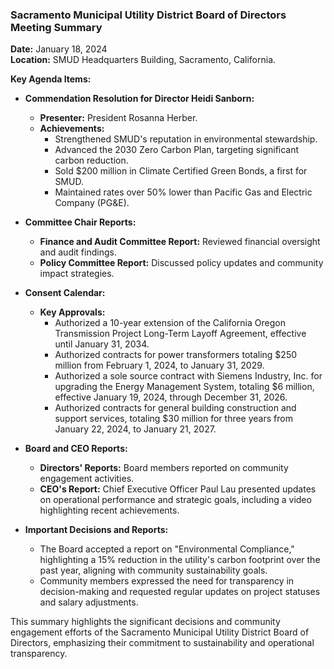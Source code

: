 ### Sacramento Municipal Utility District Board of Directors Meeting Summary

**Date:** January 18, 2024  
**Location:** SMUD Headquarters Building, Sacramento, California.

**Key Agenda Items:**

- **Commendation Resolution for Director Heidi Sanborn:**
  - **Presenter:** President Rosanna Herber.
  - **Achievements:**
    - Strengthened SMUD's reputation in environmental stewardship.
    - Advanced the 2030 Zero Carbon Plan, targeting significant carbon reduction.
    - Sold $200 million in Climate Certified Green Bonds, a first for SMUD.
    - Maintained rates over 50% lower than Pacific Gas and Electric Company (PG&E).

- **Committee Chair Reports:**
  - **Finance and Audit Committee Report:** Reviewed financial oversight and audit findings.
  - **Policy Committee Report:** Discussed policy updates and community impact strategies.

- **Consent Calendar:**
  - **Key Approvals:**
    - Authorized a 10-year extension of the California Oregon Transmission Project Long-Term Layoff Agreement, effective until January 31, 2034.
    - Authorized contracts for power transformers totaling $250 million from February 1, 2024, to January 31, 2029.
    - Authorized a sole source contract with Siemens Industry, Inc. for upgrading the Energy Management System, totaling $6 million, effective January 19, 2024, through December 31, 2026.
    - Authorized contracts for general building construction and support services, totaling $30 million for three years from January 22, 2024, to January 21, 2027.

- **Board and CEO Reports:**
  - **Directors' Reports:** Board members reported on community engagement activities.
  - **CEO's Report:** Chief Executive Officer Paul Lau presented updates on operational performance and strategic goals, including a video highlighting recent achievements.

- **Important Decisions and Reports:**
  - The Board accepted a report on "Environmental Compliance," highlighting a 15% reduction in the utility's carbon footprint over the past year, aligning with community sustainability goals.
  - Community members expressed the need for transparency in decision-making and requested regular updates on project statuses and salary adjustments.

This summary highlights the significant decisions and community engagement efforts of the Sacramento Municipal Utility District Board of Directors, emphasizing their commitment to sustainability and operational transparency.
